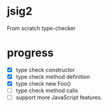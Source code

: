 # jsig2

From scratch type-checker 

# progress

 - [x] type check constructor
 - [x] type check method definition
 - [x] type check new Foo()
 - [ ] type check method calls 
 - [ ] support more JavaScript features.
